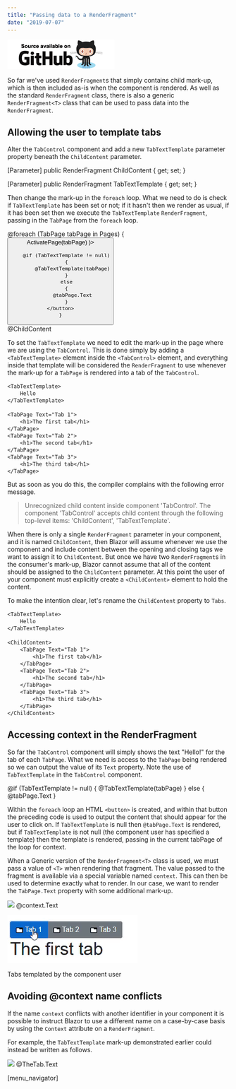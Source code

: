 ```yaml
---
title: "Passing data to a RenderFragment"
date: "2019-07-07"
---
```


[![](images/SourceLink.png)](https://github.com/mrpmorris/blazor-university/tree/master/src/TemplatedComponents/PassingDataToARenderFragment)

So far we've used `RenderFragment`s that simply contains child mark-up, which is then included as-is when the component is rendered. As well as the standard `RenderFragment` class, there is also a generic `RenderFragment<T>` class that can be used to pass data into the `RenderFragment`.

## Allowing the user to template tabs

Alter the `TabControl` component and add a new `TabTextTemplate` parameter property beneath the `ChildContent` parameter.

\[Parameter\]
public RenderFragment ChildContent { get; set; }

\[Parameter\]
public RenderFragment<TabPage> TabTextTemplate { get; set; }

Then change the mark-up in the `foreach` loop. What we need to do is check if `TabTextTemplate` has been set or not; if it hasn't then we render as usual, if it has been set then we execute the `TabTextTemplate` `RenderFragment`, passing in the `TabPage` from the `foreach` loop.

<CascadingValue Value="this">
	<div class="btn-group" role="group">
	@foreach (TabPage tabPage in Pages)
	{
		<button type="button"
		  class="btn @GetButtonClass(tabPage)"
		  @onclick=@( () => ActivatePage(tabPage) )>

		@if (TabTextTemplate != null)
		{
			@TabTextTemplate(tabPage)
		}
		else
		{
			@tabPage.Text
		}
	</button>
    }
  </div>
  @ChildContent
</CascadingValue>

To set the `TabTextTemplate` we need to edit the mark-up in the page where we are using the `TabControl`. This is done simply by adding a `<TabTextTemplate>` element inside the `<TabControl>` element, and everything inside that template will be considered the `RenderFragment` to use whenever the mark-up for a `TabPage` is rendered into a tab of the `TabControl`.

<TabControl>

	<TabTextTemplate>
		Hello
	</TabTextTemplate>

	<TabPage Text="Tab 1">
		<h1>The first tab</h1>
	</TabPage>
	<TabPage Text="Tab 2">
		<h1>The second tab</h1>
	</TabPage>
	<TabPage Text="Tab 3">
		<h1>The third tab</h1>
	</TabPage>
</TabControl>

But as soon as you do this, the compiler complains with the following error message.

> Unrecognized child content inside component 'TabControl'. The component 'TabControl' accepts child content through the following top-level items: 'ChildContent', 'TabTextTemplate'.

When there is only a single `RenderFragment` parameter in your component, and it is named `ChildContent`, then Blazor will assume whenever we use the component and include content between the opening and closing tags we want to assign it to `ChildContent`. But once we have two `RenderFragment`s in the consumer's mark-up, Blazor cannot assume that all of the content should be assigned to the `ChildContent` parameter. At this point the user of your component must explicitly create a `<ChildContent>` element to hold the content.

To make the intention clear, let's rename the `ChildContent` property to `Tabs`.

<TabControl>

	<TabTextTemplate>
		Hello
	</TabTextTemplate>

	<ChildContent>
		<TabPage Text="Tab 1">
			<h1>The first tab</h1>
		</TabPage>
		<TabPage Text="Tab 2">
			<h1>The second tab</h1>
		</TabPage>
		<TabPage Text="Tab 3">
			<h1>The third tab</h1>
		</TabPage>
	</ChildContent>
</TabControl>

## Accessing context in the RenderFragment

So far the `TabControl` component will simply shows the text "Hello!" for the tab of each `TabPage`. What we need is access to the `TabPage` being rendered so we can output the value of its `Text` property. Note the use of `TabTextTemplate` in the `TabControl` component.

 @if (TabTextTemplate != null)
 {
	@TabTextTemplate(tabPage)
 }
 else
 {
 	@tabPage.Text
 }

Within the `foreach` loop an HTML `<button>` is created, and within that button the preceding code is used to output the content that should appear for the user to click on. If `TabTextTemplate` is null then `@tabPage.Text` is rendered, but if `TabTextTemplate` is not null (the component user has specified a template) then the template is rendered, passing in the current tabPage of the loop for context.

When a Generic version of the `RenderFragment<T>` class is used, we must pass a value of `<T>` when rendering that fragment. The value passed to the fragment is available via a special variable named `context`. This can then be used to determine exactly what to render. In our case, we want to render the `TabPage.Text` property with some additional mark-up.

<TabTextTemplate>
	<img src="/images/tab.png"/> @context.Text
</TabTextTemplate>

![](images/TemplatedTabControl.gif)

Tabs templated by the component user

## Avoiding @context name conflicts

If the name `context` conflicts with another identifier in your component it is possible to instruct Blazor to use a different name on a case-by-case basis by using the `Context` attribute on a `RenderFragment`.

For example, the `TabTextTemplate` mark-up demonstrated earlier could instead be written as follows.

<TabTextTemplate Context="TheTab">
	<img src="/images/tab.png"/> @TheTab.Text
</TabTextTemplate>

\[menu\_navigator\]
